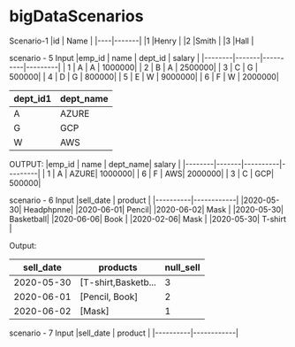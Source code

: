 # bigDataScenarios
Scenario-1
|id  | Name  |
|----|-------|
|1   |Henry  |
|2   |Smith  |
|3   |Hall   |

scenario - 5
Input
|emp_id  | name  | dept_id  | salary  |
|--------|-------|----------|---------|
|      1 |     A |        A |  1000000|
|      2 |     B |        A |  2500000|
|      3 |     C |        G |   500000|
|      4 |     D |        G |   800000|
|      5 |     E |        W |  9000000|
|      6 |     F |        W |  2000000|

|dept_id1  | dept_name  |
|----------|------------|
|       A  |       AZURE|
|       G  |       GCP  |
|       W  |       AWS  |

OUTPUT:
|emp_id  | name  | dept_name| salary  |
|--------|-------|----------|---------|
|      1 |     A |     AZURE|  1000000|
|      6 |     F |       AWS|  2000000|
|      3 |     C |       GCP|  500000|

scenario - 6
Input
|sell_date | product    |
|----------|------------|
|2020-05-30|  Headphpnne|
|2020-06-01|      Pencil|
|2020-06-02|       Mask |
|2020-05-30|  Basketball|
|2020-06-06|       Book |
|2020-02-06|       Mask |
|2020-05-30|   T-shirt  |

Output:

|sell_date | products           | null_sell |
|----------|--------------------|-----------|
|2020-05-30|[T-shirt,Basketb... |        3  |
|2020-06-01|[Pencil, Book]      |        2  |
|2020-06-02|[Mask]              |        1  |

scenario - 7
Input
|sell_date | product    |
|----------|------------|

